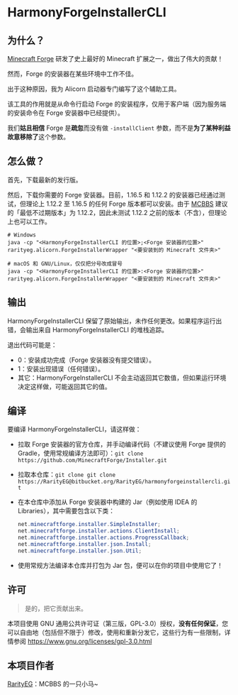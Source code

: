 # HarmonyForgeInstallerCLI

## 为什么？

[Minecraft Forge](https://files.minecraftforge.net) 研发了史上最好的 Minecraft 扩展之一，做出了伟大的贡献！

然而，Forge 的安装器在某些环境中工作不佳。

出于这种原因，我为 Alicorn 启动器专门编写了这个辅助工具。

该工具的作用就是从命令行启动 Forge 的安装程序，仅用于客户端（因为服务端的安装命令在 Forge 安装器中已经提供）。

我们**姑且相信** Forge 是**疏忽**而没有做 `-installClient` 参数，而不是**为了某种利益故意移除了**这个参数。

## 怎么做？

首先，下载最新的发行版。

然后，下载你需要的 Forge 安装器。目前，1.16.5 和 1.12.2 的安装器已经通过测试，但理论上 1.12.2 至 1.16.5 的任何 Forge 版本都可以安装。由于 [MCBBS](https://www.mcbbs.net) 建议的「最低不过期版本」为 1.12.2，因此未测试 1.12.2 之前的版本（不含），但理论上也可以工作。

```shell
# Windows
java -cp "<HarmonyForgeInstallerCLI 的位置>;<Forge 安装器的位置>" rarityeg.alicorn.ForgeInstallerWrapper "<要安装到的 Minecraft 文件夹>"

# macOS 和 GNU/Linux，仅仅把分号改成冒号
java -cp "<HarmonyForgeInstallerCLI 的位置>:<Forge 安装器的位置>" rarityeg.alicorn.ForgeInstallerWrapper "<要安装到的 Minecraft 文件夹>"
```

## 输出

HarmonyForgeInstallerCLI 保留了原始输出，未作任何更改。如果程序运行出错，会输出来自 HarmonyForgeInstallerCLI 的堆栈追踪。

退出代码可能是：

- 0：安装成功完成（Forge 安装器没有提交错误）。
- 1：安装出现错误（任何错误）。
- 其它：HarmonyForgeInstallerCLI 不会主动返回其它数值，但如果运行环境决定这样做，可能返回其它的值。

## 编译

要编译 HarmonyForgeInstallerCLI，请这样做：

- 拉取 Forge 安装器的官方仓库，并手动编译代码（不建议使用 Forge 提供的 Gradle，使用常规编译方法即可）：`git clone https://github.com/MinecraftForge/Installer.git`
- 拉取本仓库：`git clone git clone https://RarityEG@bitbucket.org/RarityEG/harmonyforgeinstallercli.git`

- 在本仓库中添加从 Forge 安装器中构建的 Jar（例如使用 IDEA 的 Libraries），其中需要包含以下类：

  ```java
  net.minecraftforge.installer.SimpleInstaller;
  net.minecraftforge.installer.actions.ClientInstall;
  net.minecraftforge.installer.actions.ProgressCallback;
  net.minecraftforge.installer.json.Install;
  net.minecraftforge.installer.json.Util;
  ```

- 使用常规方法编译本仓库并打包为 Jar 包，便可以在你的项目中使用它了！

## 许可

> 是的，把它贡献出来。

本项目使用 GNU 通用公共许可证（第三版，GPL-3.0）授权，**没有任何保证**，您可以自由地（包括但不限于）修改，使用和重新分发它，这些行为有一些限制，详情参阅 https://www.gnu.org/licenses/gpl-3.0.html

## 本项目作者

[RarityEG](https://www.mcbbs.net/home.php?mod=space&uid=3281025)：MCBBS 的一只小马~